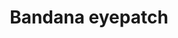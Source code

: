 ---
layout: item
title: Bandana eyepatch
item-id: 8926
datatable: true
id: 8926
name: "Bandana eyepatch"
members: true
lowalch: 40
highalch: 60
examine: "Essential pirate wear."
monsters:
  - id: 561
    name: "Sorebones"
    members: true
    combat_level: 57
    wiki_url: "https://oldschool.runescape.wiki/w/Sorebones"
    drops:
      - quantity: "1"
        rarity: 0.0234375
        drop_requirements: null
  - id: 563
    name: "Zombie pirate"
    members: true
    combat_level: 57
    wiki_url: "https://oldschool.runescape.wiki/w/Zombie_pirate#7"
    drops:
      - quantity: "1"
        rarity: 0.0234375
        drop_requirements: null
---